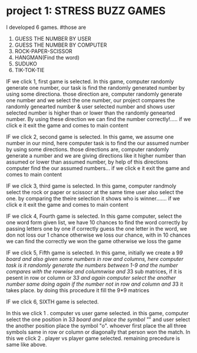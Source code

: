 # project 1: STRESS BUZZ GAMES
I developed 6 games.
#those are 
1. GUESS THE NUMBER BY USER
2. GUESS THE NUMBER BY COMPUTER
3. ROCK-PAPER-SCISSOR
4. HANGMAN(Find the word)
5. SUDUKO
6. TIK-TOK-TIE

IF we click 1, first game is selected. In this game, computer randomly generate one number, our task is find the randomly generated number by using some directiona.
those  direction are, computer randomly generate one number and  we select the one number, our project compares the randomly genearted number & user selected number and shows user selected number is higher than or lower than the randomly genearted number.  By using these direction we can find the number correctly!..... if we click e it exit the game and comes to main content


IF we click 2, second game is selected. In this game, we assume one number in our mind, here computer task is to find the our assumed number by using some directions.
those directions are, computer randomly generate a number and we are giving directions like it higher number than assumed or lower than assumed number, by help of this directions computer find the our assumed numbers... if we click e it exit the game and comes to main content


IF we click 3, third game is selected. In this game, computer randmoly select the rock or paper or scissocr at the same time user also select the one. by comparing the theire selection it shows who is winner....... if we click e it exit the game and comes to main content


IF we click 4, Fourth game is selected. In this game computer, select the one word form given list, we have 10 chances to find the word correctly by passing letters one by one if correctly guess the one letter in the word, we don not loss our 1 chance otherwise we loss our chance, with in 10 chances we can find the correctly we won the game otherwise we loss the game


IF we click 5, Fifth game is selected. In this game, initially we create a 9*9 board and also given some numbers in row and columns, here computer task is it randomly generate the numbers between 1-9 and the number compares with the rowwise and columnwise and 3*3 sub matrices, if it is pesent in row or column or 3*3 and again computer select the another number same doing again if the number not in row and column and 3*3 it takes place.
by doing this procedure it fill the 9*9 matrices

 
IF we click 6, SIXTH game is selected. 

In this we click 1 . computer vs user game selected. in this game, computer select the one position in 3*3 board and place the symbol "*" and user select the another position place the symbol  "o". whoever first place the all three symbols same  in row or column or  diagonally that person won the match.
In this we click 2 . player  vs player game selected. remaining precedure is same like above. 
